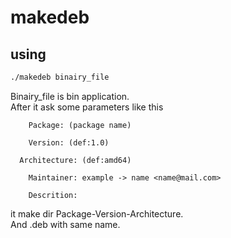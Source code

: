 # makedeb

## using
```bash
./makedeb binairy_file
```
Binairy_file is bin application.<br>
After it ask some parameters like this
```
	Package: (package name)

	Version: (def:1.0)

  Architecture: (def:amd64)

	Maintainer: example -> name <name@mail.com>

	Descrition:
```
it make dir Package-Version-Architecture.<br>
And .deb with same name.

